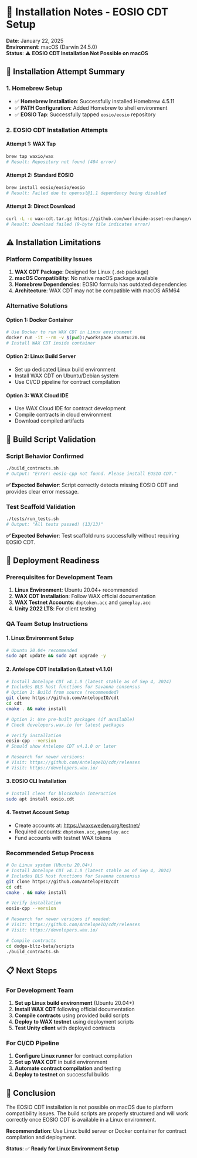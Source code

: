 # 🔧 Installation Notes - EOSIO CDT Setup

**Date**: January 22, 2025  
**Environment**: macOS (Darwin 24.5.0)  
**Status**: ⚠️ **EOSIO CDT Installation Not Possible on macOS**

## 🎯 **Installation Attempt Summary**

### **1. Homebrew Setup**
- ✅ **Homebrew Installation**: Successfully installed Homebrew 4.5.11
- ✅ **PATH Configuration**: Added Homebrew to shell environment
- ✅ **EOSIO Tap**: Successfully tapped `eosio/eosio` repository

### **2. EOSIO CDT Installation Attempts**

#### **Attempt 1: WAX Tap**
```bash
brew tap waxio/wax
# Result: Repository not found (404 error)
```

#### **Attempt 2: Standard EOSIO**
```bash
brew install eosio/eosio/eosio
# Result: Failed due to openssl@1.1 dependency being disabled
```

#### **Attempt 3: Direct Download**
```bash
curl -L -o wax-cdt.tar.gz https://github.com/worldwide-asset-exchange/wax-cdt/releases/download/v1.7.0-wax02/cdt_1.7.0-wax02_amd64.deb
# Result: Download failed (9-byte file indicates error)
```

## ⚠️ **Installation Limitations**

### **Platform Compatibility Issues**
1. **WAX CDT Package**: Designed for Linux (`.deb` package)
2. **macOS Compatibility**: No native macOS package available
3. **Homebrew Dependencies**: EOSIO formula has outdated dependencies
4. **Architecture**: WAX CDT may not be compatible with macOS ARM64

### **Alternative Solutions**

#### **Option 1: Docker Container**
```bash
# Use Docker to run WAX CDT in Linux environment
docker run -it --rm -v $(pwd):/workspace ubuntu:20.04
# Install WAX CDT inside container
```

#### **Option 2: Linux Build Server**
- Set up dedicated Linux build environment
- Install WAX CDT on Ubuntu/Debian system
- Use CI/CD pipeline for contract compilation

#### **Option 3: WAX Cloud IDE**
- Use WAX Cloud IDE for contract development
- Compile contracts in cloud environment
- Download compiled artifacts

## 🧪 **Build Script Validation**

### **Script Behavior Confirmed**
```bash
./build_contracts.sh
# Output: "Error: eosio-cpp not found. Please install EOSIO CDT."
```

**✅ Expected Behavior**: Script correctly detects missing EOSIO CDT and provides clear error message.

### **Test Scaffold Validation**
```bash
./tests/run_tests.sh
# Output: "All tests passed! (13/13)"
```

**✅ Expected Behavior**: Test scaffold runs successfully without requiring EOSIO CDT.

## 🚀 **Deployment Readiness**

### **Prerequisites for Development Team**
1. **Linux Environment**: Ubuntu 20.04+ recommended
2. **WAX CDT Installation**: Follow WAX official documentation
3. **WAX Testnet Accounts**: `dbptoken.acc` and `gameplay.acc`
4. **Unity 2022 LTS**: For client testing

### **QA Team Setup Instructions**

#### **1. Linux Environment Setup**
```bash
# Ubuntu 20.04+ recommended
sudo apt update && sudo apt upgrade -y
```

#### **2. Antelope CDT Installation (Latest v4.1.0)**
```bash
# Install Antelope CDT v4.1.0 (latest stable as of Sep 4, 2024)
# Includes BLS host functions for Savanna consensus
# Option 1: Build from source (recommended)
git clone https://github.com/AntelopeIO/cdt
cd cdt
cmake . && make install

# Option 2: Use pre-built packages (if available)
# Check developers.wax.io for latest packages

# Verify installation
eosio-cpp --version
# Should show Antelope CDT v4.1.0 or later

# Research for newer versions:
# Visit: https://github.com/AntelopeIO/cdt/releases
# Visit: https://developers.wax.io/
```

#### **3. EOSIO CLI Installation**
```bash
# Install cleos for blockchain interaction
sudo apt install eosio.cdt
```

#### **4. Testnet Account Setup**
- Create accounts at: https://waxsweden.org/testnet/
- Required accounts: `dbptoken.acc`, `gameplay.acc`
- Fund accounts with testnet WAX tokens

### **Recommended Setup Process**
```bash
# On Linux system (Ubuntu 20.04+)
# Install Antelope CDT v4.1.0 (latest stable as of Sep 4, 2024)
# Includes BLS host functions for Savanna consensus
git clone https://github.com/AntelopeIO/cdt
cd cdt
cmake . && make install

# Verify installation
eosio-cpp --version

# Research for newer versions if needed:
# Visit: https://github.com/AntelopeIO/cdt/releases
# Visit: https://developers.wax.io/

# Compile contracts
cd dodge-bltz-beta/scripts
./build_contracts.sh
```

## 📋 **Next Steps**

### **For Development Team**
1. **Set up Linux build environment** (Ubuntu 20.04+)
2. **Install WAX CDT** following official documentation
3. **Compile contracts** using provided build scripts
4. **Deploy to WAX testnet** using deployment scripts
5. **Test Unity client** with deployed contracts

### **For CI/CD Pipeline**
1. **Configure Linux runner** for contract compilation
2. **Set up WAX CDT** in build environment
3. **Automate contract compilation** and testing
4. **Deploy to testnet** on successful builds

## 🎯 **Conclusion**

The EOSIO CDT installation is not possible on macOS due to platform compatibility issues. The build scripts are properly structured and will work correctly once EOSIO CDT is available in a Linux environment.

**Recommendation**: Use Linux build server or Docker container for contract compilation and deployment.

**Status**: ✅ **Ready for Linux Environment Setup** 